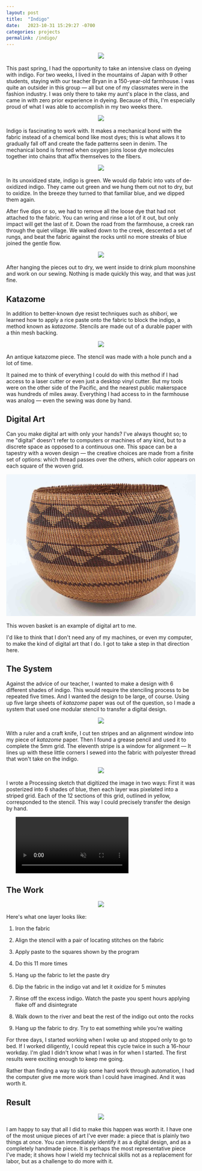 ```yaml
---
layout: post
title:  "Indigo"
date:   2023-10-31 15:29:27 -0700
categories: projects
permalink: /indigo/
---
```


<p align="center">
  <img src="/assets/indigo/2.png" width="full">
</p>

This past spring, I had the opportunity to take an intensive class on dyeing with indigo. For two weeks, I lived in the mountains of Japan with 9 other students, staying with our teacher Bryan in a 150-year-old farmhouse. I was quite an outsider in this group — all but one of my classmates were in the fashion industry. I was only there to take my aunt's place in the class, and came in with zero prior experience in dyeing. Because of this, I'm especially proud of what I was able to accomplish in my two weeks there.

<p align="center">
  <img src="/assets/indigo/3.png" width="full">
</p>

Indigo is fascinating to work with. It makes a mechanical bond with the fabric instead of a chemical bond like most dyes; this is what allows it to gradually fall off and create the fade patterns seen in denim. The mechanical bond is formed when oxygen joins loose dye molecules together into chains that affix themselves to the fibers.

<p align="center">
  <img src="/assets/indigo/1.png" width="full">
</p>

In its unoxidized state, indigo is green. We would dip fabric into vats of de-oxidized indigo. They came out green and we hung them out not to dry, but to oxidize. In the breeze they turned to that familiar blue, and we dipped them again.

After five dips or so, we had to remove all the loose dye that had not attached to the fabric. You can wring and rinse a lot of it out, but only impact will get the last of it. Down the road from the farmhouse, a creek ran through the quiet village. We walked down to the creek, descented a set of rungs, and beat the fabric against the rocks until no more streaks of blue joined the gentle flow.

<p align="center">
  <img src="/assets/indigo/24.png" width="full">
</p>

After hanging the pieces out to dry, we went inside to drink plum moonshine and work on our sewing. Nothing is made quickly this way, and that was just fine.

## Katazome

In addition to better-known dye resist techniques such as *shibori*, we learned how to apply a rice paste onto the fabric to block the indigo, a method known as *katazome*. Stencils are made out of a durable paper with a thin mesh backing.

<p align="center">
  <img src="/assets/indigo/25.png" width="full">
</p>
<figcaption>
    An antique katazome piece. The stencil was made with a hole punch and a lot of time.
</figcaption>
<p></p>

It pained me to think of everything I could do with this method if I had access to a laser cutter or even just a desktop vinyl cutter. But my tools were on the other side of the Pacific, and the nearest public makerspace was hundreds of miles away. Everything I had access to in the farmhouse was analog — even the sewing was done by hand.

## Digital Art
Can you make digital art with only your hands? I've always thought so; to me "digital" doesn't refer to computers or machines of any kind, but to a discrete space as opposed to a continuous one. This space can be a tapestry with a woven design — the creative choices are made from a finite set of options: which thread passes over the others, which color appears on each square of the woven grid.

<p align="center">
  <img src="/assets/indigo/26.png" width="full">
</p>
<figcaption>
    This woven basket is an example of digital art to me.
</figcaption>
<p></p>

I'd like to think that I don't need any of my machines, or even my computer, to make the kind of digital art that I do. I got to take a step in that direction here.

## The System

Against the advice of our teacher, I wanted to make a design with 6 different shades of indigo. This would require the stenciling process to be repeated five times. And I wanted the design to be large, of course. Using up five large sheets of *katazome* paper was out of the question, so I made a system that used one modular stencil to transfer a digital design.

<p align="center">
  <img src="/assets/indigo/6.png" width="full">
</p>

With a ruler and a craft knife, I cut ten stripes and an alignment window into my piece of *katazome* paper. Then I found a grease pencil and used it to complete the 5mm grid. The eleventh stripe is a window for alignment — It lines up with these little corners I sewed into the fabric with polyester thread that won't take on the indigo.

<p align="center">
  <img src="/assets/indigo/29.png" width="full">
</p>

I wrote a Processing sketch that digitized the image in two ways: First it was posterized into 6 shades of blue, then each layer was pixelated into a striped grid. Each of the 12 sections of this grid, outlined in yellow, corresponded to the stencil. This way I could precisely transfer the design by hand.

<div class="video-mask" style="max-width: 90%; margin-left: 5%">
  <video src="/assets/indigo/1.mp4" autoplay loop muted></video>
</div>

## The Work

<p align="center">
  <img src="/assets/indigo/17.png" width="full">
</p>

Here's what one layer looks like:

1. Iron the fabric

2. Align the stencil with a pair of locating stitches on the fabric

3. Apply paste to the squares shown by the program

4. Do this 11 more times

5. Hang up the fabric to let the paste dry

6. Dip the fabric in the indigo vat and let it oxidize for 5 minutes

7. Rinse off the excess indigo. Watch the paste you spent hours applying flake off and disintegrate

8. Walk down to the river and beat the rest of the indigo out onto the rocks

9. Hang up the fabric to dry. Try to eat something while you're waiting

For three days, I started working when I woke up and stopped only to go to bed. If I worked diligently, I could repeat this cycle twice in such a 16-hour workday. I'm glad I didn't know what I was in for when I started. The first results were exciting enough to keep me going.

Rather than finding a way to skip some hard work through automation, I had the computer give me more work than I could have imagined. And it was worth it.

## Result

<p align="center">
  <img src="/assets/indigo/28.png" width="full">
</p>

I am happy to say that all I did to make this happen was worth it. I have one of the most unique pieces of art I've ever made: a piece that is plainly two things at once. You can immediately identify it as a digital design, and as a completely handmade piece. It is perhaps the most representative piece I've made; it shows how I wield my technical skills not as a replacement for labor, but as a challenge to do more with it. 
